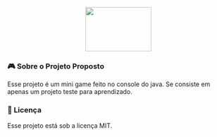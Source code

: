 <p align="center">
  <img width="150" height="100" src="https://image.flaticon.com/icons/svg/226/226777.svg">
</p>   

### :video_game: Sobre o Projeto Proposto
Esse projeto é um mini game feito no console do java. Se consiste em apenas um projeto teste para aprendizado.


### 📝 Licença
Esse projeto está sob a licença MIT.
